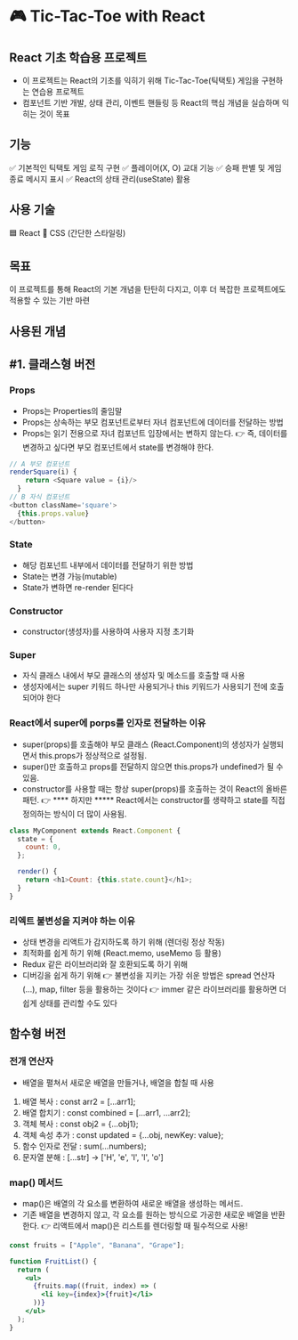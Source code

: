 # 🎮 Tic-Tac-Toe with React

## React 기초 학습용 프로젝트
- 이 프로젝트는 React의 기초를 익히기 위해 Tic-Tac-Toe(틱택토) 게임을 구현하는 연습용 프로젝트
- 컴포넌트 기반 개발, 상태 관리, 이벤트 핸들링 등 React의 핵심 개념을 실습하며 익히는 것이 목표

## 기능
✅ 기본적인 틱택토 게임 로직 구현
✅ 플레이어(X, O) 교대 기능
✅ 승패 판별 및 게임 종료 메시지 표시
✅ React의 상태 관리(useState) 활용

## 사용 기술
🟦 React
🎨 CSS (간단한 스타일링)

## 목표
이 프로젝트를 통해 React의 기본 개념을 탄탄히 다지고, 이후 더 복잡한 프로젝트에도 적용할 수 있는 기반 마련

## 사용된 개념

## #1. 클래스형 버전
### Props
- Props는 Properties의 줄임말
- Props는 상속하는 부모 컴포넌트로부터 자녀 컴포넌트에 데이터를 전달하는 방법
- Props는 읽기 전용으로 자녀 컴포넌트 입장에서는 변하지 않는다.
👉 즉, 데이터를 변경하고 싶다면 부모 컴포넌트에서 state를 변경해야 한다.

```js
// A 부모 컴포넌트
renderSquare(i) {
    return <Square value = {i}/> 
  }
// B 자식 컴포넌트
<button className='square'>
  {this.props.value}
</button>
``` 
### State
- 해당 컴포넌트 내부에서 데이터를 전달하기 위한 방법
- State는 변경 가능(mutable)
- State가 변하면 re-render 된다다

### Constructor
- constructor(생성자)를 사용하여 사용자 지정 초기화

### Super
- 자식 클래스 내에서 부모 클래스의 생성자 및 메소드를 호출할 때 사용
- 생성자에서는 super 키워드 하나만 사용되거나 this 키워드가 사용되기 전에 호출되어야 한다

### React에서 super에 porps를 인자로 전달하는 이유
- super(props)를 호출해야 부모 클래스 (React.Component)의 생성자가 실행되면서 this.props가 정상적으로 설정됨.
- super()만 호출하고 props를 전달하지 않으면 this.props가 undefined가 될 수 있음.
- constructor를 사용할 때는 항상 super(props)를 호출하는 것이 React의 올바른 패턴.
👉 **** 하지만 ***** React에서는 constructor를 생략하고 state를 직접 정의하는 방식이 더 많이 사용됨.

```js
class MyComponent extends React.Component {
  state = {
    count: 0,
  };

  render() {
    return <h1>Count: {this.state.count}</h1>;
  }
}
```

### 리엑트 불변성을 지켜야 하는 이유
- 상태 변경을 리액트가 감지하도록 하기 위해 (렌더링 정상 작동)
- 최적화를 쉽게 하기 위해 (React.memo, useMemo 등 활용)
- Redux 같은 라이브러리와 잘 호환되도록 하기 위해
- 디버깅을 쉽게 하기 위해
👉 불변성을 지키는 가장 쉬운 방법은 spread 연산자(...), map, filter 등을 활용하는 것이다
👉 immer 같은 라이브러리를 활용하면 더 쉽게 상태를 관리할 수도 있다

## 함수형 버전

### 전개 연산자
- 배열을 펼쳐서 새로운 배열을 만들거나, 배열을 합칠 때 사용
1. 배열 복사	       : const arr2 = [...arr1];
2. 배열 합치기       : const combined = [...arr1, ...arr2];
3. 객체 복사	       : const obj2 = {...obj1};
4. 객체 속성 추가	   : const updated = {...obj, newKey: value};
5. 함수 인자로 전달	 : sum(...numbers);
6. 문자열 분해	     : [...str] → ['H', 'e', 'l', 'l', 'o']

### map()  메서드
- map()은 배열의 각 요소를 변환하여 새로운 배열을 생성하는 메서드.
- 기존 배열을 변경하지 않고, 각 요소를 원하는 방식으로 가공한 새로운 배열을 반환한다.
👉 리액트에서 map()은 리스트를 렌더링할 때 필수적으로 사용!

```jsx
const fruits = ["Apple", "Banana", "Grape"];

function FruitList() {
  return (
    <ul>
      {fruits.map((fruit, index) => (
        <li key={index}>{fruit}</li>
      ))}
    </ul>
  );
}
```